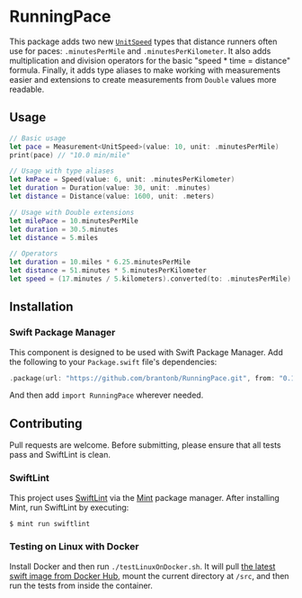 # RunningPace

This package adds two new [`UnitSpeed`](https://developer.apple.com/documentation/foundation/unitspeed) types that distance runners often use for paces: `.minutesPerMile` and `.minutesPerKilometer`. It also adds multiplication and division operators for the basic "speed * time = distance" formula. Finally, it adds type aliases to make working with measurements easier and extensions to create measurements from `Double` values more readable.

## Usage

``` Swift
// Basic usage
let pace = Measurement<UnitSpeed>(value: 10, unit: .minutesPerMile)
print(pace) // "10.0 min/mile"

// Usage with type aliases
let kmPace = Speed(value: 6, unit: .minutesPerKilometer)
let duration = Duration(value: 30, unit: .minutes)
let distance = Distance(value: 1600, unit: .meters)

// Usage with Double extensions
let milePace = 10.minutesPerMile
let duration = 30.5.minutes
let distance = 5.miles

// Operators
let duration = 10.miles * 6.25.minutesPerMile
let distance = 51.minutes * 5.minutesPerKilometer
let speed = (17.minutes / 5.kilometers).converted(to: .minutesPerMile)
```

## Installation

### Swift Package Manager

This component is designed to be used with Swift Package Manager. Add the following to your `Package.swift` file's dependencies:

``` Swift
.package(url: "https://github.com/brantonb/RunningPace.git", from: "0.1.0")
```

And then add `import RunningPace` wherever needed.

## Contributing

Pull requests are welcome. Before submitting, please ensure that all tests pass and SwiftLint is clean.

### SwiftLint

This project uses [SwiftLint](https://github.com/realm/SwiftLint) via the [Mint](https://github.com/yonaskolb/Mint) package manager. After installing Mint, run SwiftLint by executing:

``` sh
$ mint run swiftlint
```

### Testing on Linux with Docker

Install Docker and then run `./testLinuxOnDocker.sh`. It will pull [the latest swift image from Docker Hub](https://hub.docker.com/_/swift), mount the current directory at `/src`, and then run the tests from inside the container.
